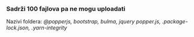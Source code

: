<h3>Sadrži 100 fajlova pa ne mogu uploadati</h3>

<p>Nazivi foldera: <em>@popperjs, bootstrap, bulma, jquery popper.js, .package-lock.json, .yarn-integrity</em></p>
